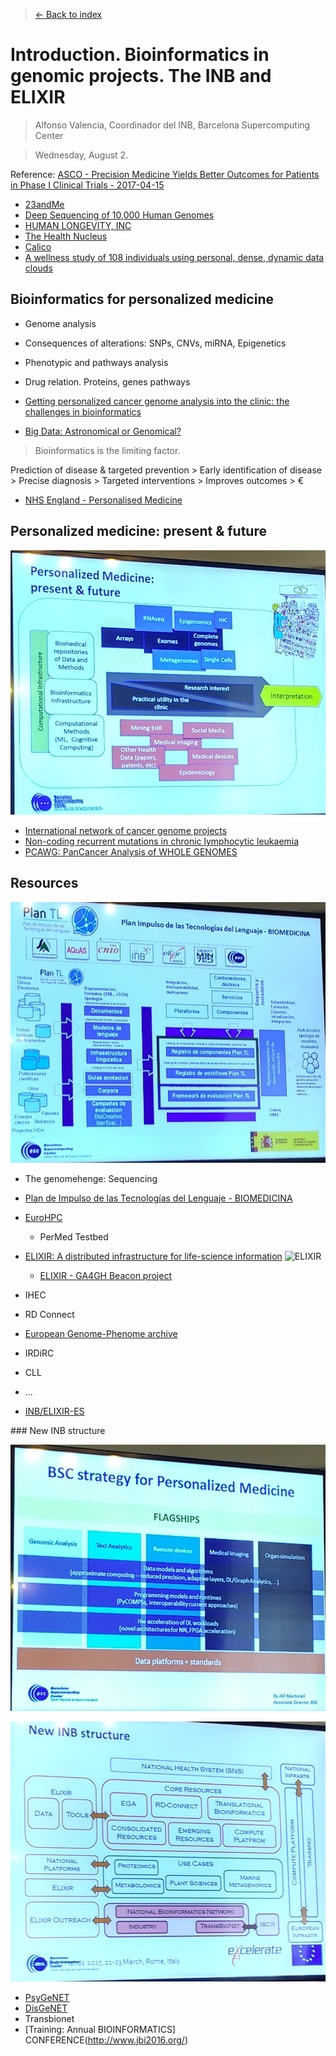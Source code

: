 > [<- Back to index](README.md)

# Introduction. Bioinformatics in genomic projects. The INB and ELIXIR

> Alfonso Valencia, Coordinador del INB, Barcelona Supercomputing Center

> Wednesday, August 2.

Reference: [ASCO - Precision Medicine Yields Better Outcomes for Patients in Phase I Clinical Trials - 2017-04-15](references/ASCO_Precision_Medicine.pdf)

- [23andMe](https://www.23andme.com/)
- [Deep Sequencing of 10,000 Human Genomes](https://www.ncbi.nlm.nih.gov/pubmed/27702888)
- [HUMAN LONGEVITY, INC](http://www.humanlongevity.com/)
- [The Health Nucleus](https://www.healthnucleus.com/)
- [Calico](https://www.calicolabs.com/)
- [A wellness study of 108 individuals using personal, dense, dynamic data clouds](http://www.nature.com/nbt/journal/vaop/ncurrent/full/nbt.3870.html?foxtrotcallback=true)

## Bioinformatics for personalized medicine
- Genome analysis
- Consequences of alterations: SNPs, CNVs, miRNA, Epigenetics
- Phenotypic and pathways analysis
- Drug relation. Proteins, genes pathways

- [Getting personalized cancer genome analysis into the clinic: the challenges in bioinformatics](https://www.ncbi.nlm.nih.gov/pubmed/22839973)
- [Big Data: Astronomical or Genomical?](http://journals.plos.org/plosbiology/article?id=10.1371/journal.pbio.1002195)

> Bioinformatics is the limiting factor.

Prediction of disease & targeted prevention > Early identification of disease > Precise diagnosis > Targeted interventions > Improves outcomes > €

- [NHS England - Personalised Medicine](https://www.england.nhs.uk/healthcare-science/personalisedmedicine/)

## Personalized medicine: present & future

![Personalized Medicine: present & future](images/personalized_medicine.png)

- [International network of cancer genome projects](https://www.ncbi.nlm.nih.gov/pubmed/20393554)
- [Non-coding recurrent mutations in chronic lymphocytic leukaemia](https://www.ncbi.nlm.nih.gov/pubmed/26200345)
- [PCAWG: PanCancer Analysis of WHOLE GENOMES](https://github.com/ICGC-TCGA-PanCancer)

## Resources

![PlanTL](images/plantl.png)

- The genomehenge: Sequencing
- [Plan de Impulso de las Tecnologías del Lenguaje - BIOMEDICINA](http://www.agendadigital.gob.es/tecnologias-lenguaje/Paginas/plan-impulso-tecnologias-lenguaje.aspx)
- [EuroHPC](http://eurohpc.eu/)
  - PerMed Testbed
- [ELIXIR: A distributed infrastructure for life-science information](https://www.elixir-europe.org/)
  ![ELIXIR](https://www.elixir-europe.org/sites/default/files/images/log-end.jpg)
  - [ELIXIR - GA4GH Beacon project](http://www.ga4gh.org/#/beacon)

- IHEC
- RD Connect
- [European Genome-Phenome archive](https://ega-archive.org/)
- IRDiRC
- CLL
- ...


- [INB/ELIXIR-ES](http://www.inab.org/about/inb-in-elixir/)


### New INB structure

![BSC flagships](images/bsc_flagships.png)

![New INB structure](images/inb_structure.png)

- [PsyGeNET](http://www.psygenet.org/web/PsyGeNET/menu;jsessionid=1ct77mwy23lu68cqyvdwe61q9)
- [DisGeNET](http://www.disgenet.org/web/DisGeNET/menu;jsessionid=n62wbr1c6o9g167jwl5jbs87o)
- Transbionet
- [Training: Annual BIOINFORMATICS] CONFERENCE(http://www.jbi2016.org/)
